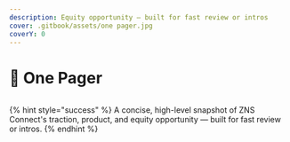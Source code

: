 ```yaml
---
description: Equity opportunity — built for fast review or intros
cover: .gitbook/assets/one pager.jpg
coverY: 0
---
```


# 📃 One Pager

<figure><img src=".gitbook/assets/ZNS Connect_ One Pager Equity.png" alt=""><figcaption></figcaption></figure>

{% hint style="success" %}
A concise, high-level snapshot of ZNS Connect's traction, product, and equity opportunity — built for fast review or intros.
{% endhint %}
